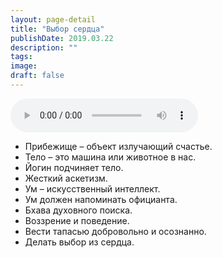 ```yaml
---
layout: page-detail
title: "Выбор сердца"
publishDate: 2019.03.22
description: ""
tags:
image:
draft: false
---
```


<audio title="2019.03.22 - Выбор сердца.mp3" src="https://filer-api.advayta.org/v1.0/public/files/74476" controls=""></audio>

* Прибежище – объект излучающий счастье.
* Тело – это машина или животное в нас.
* Йогин подчиняет тело.
* Жесткий аскетизм.
* Ум – искусственный интеллект.
* Ум должен напоминать официанта.
* Бхава духовного поиска.
* Воззрение и поведение.
* Вести тапасью добровольно и осознанно.
* Делать выбор из сердца.

  

